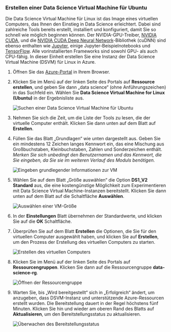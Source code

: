### <a name="create-an-ubuntu-data-science-vm"></a>Erstellen einer Data Science Virtual Machine für Ubuntu

Die Data Science Virtual Machine für Linux ist das Image eines virtuellen Computers, das Ihnen den Einstieg in Data Science erleichtert. Dabei sind zahlreiche Tools bereits erstellt, installiert und konfiguriert, damit Sie so schnell wie möglich beginnen können. Der NVIDIA-GPU-Treiber, [NVIDIA CUDA](https://developer.nvidia.com/cuda-downloads), und die [NVIDIA CUDA Deep Neural Network](https://developer.nvidia.com/cudnn)-Bibliothek (cuDNN) sind ebenso enthalten wie [Jupyter](http://jupyter.org/), einige Jupyter-Beispielnotebooks und [TensorFlow](https://www.tensorflow.org/). Alle vorinstallierten Frameworks sind sowohl GPU- als auch CPU-fähig. In dieser Einheit erstellen Sie eine Instanz der Data Science Virtual Machine (DSVM) für Linux in Azure.

1. Öffnen Sie das [Azure-Portal](https://portal.azure.com/?azure-portal=true) in Ihrem Browser.

1. Klicken Sie im Menü auf der linken Seite des Portals auf **Ressource erstellen**, und geben Sie dann „data science“ (ohne Anführungszeichen) in das Suchfeld ein. Wählen Sie **Data Science Virtual Machine for Linux (Ubuntu)** in der Ergebnisliste aus.

    ![Suchen einer Data Science Virtual Machine für Ubuntu](../media-draft/1-new-data-science-vm.png)

1. Nehmen Sie sich die Zeit, um die Liste der Tools zu lesen, die der virtuelle Computer enthält. Klicken Sie dann unten auf dem Blatt auf **Erstellen**.

1. Füllen Sie das Blatt „Grundlagen“ wie unten dargestellt aus. Geben Sie ein mindestens 12 Zeichen langes Kennwort ein, das eine Mischung aus Großbuchstaben, Kleinbuchstaben, Zahlen und Sonderzeichen enthält. *Merken Sie sich unbedingt den Benutzernamen und das Kennwort, die Sie eingeben, da Sie sie im weiteren Verlauf des Moduls benötigen.*

    ![Eingeben grundlegender Informationen zur VM](../media-draft/1-create-data-science-vm-1.png)

1. Wählen Sie auf dem Blatt „Größe auswählen“ die Option **DS1_V2 Standard** aus, die eine kostengünstige Möglichkeit zum Experimentieren mit Data Science Virtual Machine-Instanzen bereitstellt. Klicken Sie dann unten auf dem Blatt auf die Schaltfläche **Auswählen**.

    ![Auswählen einer VM-Größe](../media-draft/1-create-data-science-vm-2.png)

1. In der **Einstellungen** Blatt übernehmen der Standardwerte, und klicken Sie auf die **OK** Schaltfläche.

1. Überprüfen Sie auf dem Blatt **Erstellen** die Optionen, die Sie für den virtuellen Computer ausgewählt haben, und klicken Sie auf **Erstellen**, um den Prozess der Erstellung des virtuellen Computers zu starten.

    ![Erstellen des virtuellen Computers](../media-draft/1-create-data-science-vm-4.png)

1. Klicken Sie im Menü auf der linken Seite des Portals auf **Ressourcengruppen**. Klicken Sie dann auf die Ressourcengruppe **data-science-rg**.

    ![Öffnen der Ressourcengruppe](../media-draft/1-open-resource-group.png)

  
1. Warten Sie, bis „Wird bereitgestellt“ sich in „Erfolgreich“ ändert, um anzugeben, dass DSVM-Instanz und unterstützende Azure-Ressourcen erstellt wurden. Die Bereitstellung dauert in der Regel höchstens fünf Minuten. Klicken Sie hin und wieder am oberen Rand des Blatts auf **Aktualisieren**, um den Bereitstellungsstatus zu aktualisieren.

    ![Überwachen des Bereitstellungsstatus](../media-draft/1-deployment-succeeded.png)
